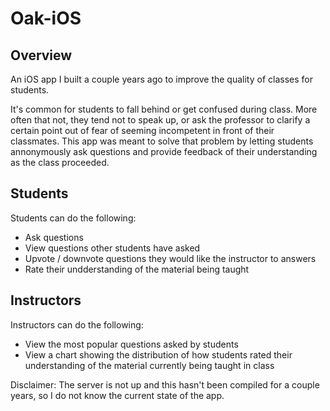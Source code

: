 # Oak-iOS

## Overview

An iOS app I built a couple years ago to improve the quality of classes for students.

It's common for students to fall behind or get confused during class. More often that not, they tend not to speak up, or ask the professor to clarify a certain point out of fear of seeming incompetent in front of their classmates. This app was meant to solve that problem by letting students annonymously ask questions and provide feedback of their understanding as the class proceeded. 

## Students

Students can do the following:
- Ask questions
- View questions other students have asked
- Upvote / downvote questions they would like the instructor to answers
- Rate their undderstanding of the material being taught

## Instructors

Instructors can do the following:
- View the most popular questions asked by students
- View a chart showing the distribution of how students rated their understanding of the material currently being taught in class

Disclaimer: The server is not up and this hasn't been compiled for a couple years, so I do not know the current state of the app.
